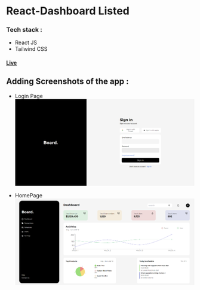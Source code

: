 # React-Dashboard Listed

### Tech stack : 
- React JS
- Tailwind CSS

#### [Live](https://react-dashboard-ankit.netlify.app/)

## Adding Screenshots of the app :
- Login Page
![plot](./public/ss-1.png)

- HomePage
![plot](./public/ss-2.png)